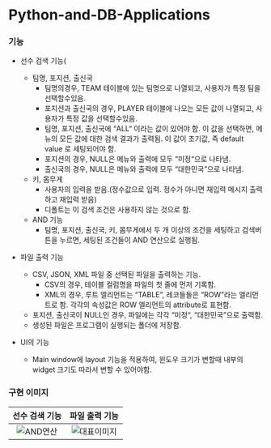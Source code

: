 # Python-and-DB-Applications

### 기능
- 선수 검색 기능(
    - 팀명, 포지션, 출신국
        - 팀명의경우, TEAM 테이블에 있는 팀명으로 나열되고, 사용자가 특정 팀을 선택할수있음.
        - 포지션과 출신국의 경우, PLAYER 테이블에 나오는 모든 값이 나열되고, 사용자가 특정 값을 선택할수있음.
        - 팀명, 포지션, 출신국에 “ALL“ 이라는 값이 있어야 함. 이 값을 선택하면, 메뉴의 모든 값에 대한 검색 결과가 출력됨. 이 값이 초기값, 즉 default value 로 세팅되어야 함.
        - 포지션의 경우, NULL은 메뉴와 출력에 모두 “미정“으로 나타냄.
        - 출신국의 경우, NULL은 메뉴와 출력에 모두 “대한민국”으로 나타냄.
    - 키, 몸무게
        - 사용자의 입력을 받음.(정수값으로 입력. 정수가 아니면 재입력 메시지 출력하고 재입력 받음)
        - 디폴트는 이 검색 조건은 사용하지 않는 것으로 함.
    - AND 기능
        - 팀명, 포지션, 출신국, 키, 몸무게에서 두 개 이상의 조건을 세팅하고 검색버튼을 누르면, 세팅된 조건들이 AND 연산으로 실행됨.
        
- 파일 출력 기능
    - CSV, JSON, XML 파일 중 선택된 파일을 출력하는 기능.
        - CSV의 경우, 테이블 컬럼명을 파일의 첫 줄에 먼저 기록함.
        - XML의 경우, 루트 엘리먼트는 “TABLE”,  레코들들은 “ROW”라는 엘리먼트로 함. 각각의 속성값은 ROW 엘리먼트의 attribute로 표현함.
    - 포지션, 출신국이 NULL인 경우, 파일에는 각각 “미정“, “대한민국”으로 출력함.
    - 생성된 파일은 프로그램이 실행되는 폴더에 저장함.
    
- UI의 기능
    - Main window에 layout 기능을 적용하여, 윈도우 크기가 변할때 내부의 widget 크기도 따라서 변할 수 있어야함.

### 구현 이미지
    
선수 검색 기능             |  파일 출력 기능
:-------------------------:|:-------------------------:
![AND연산](https://user-images.githubusercontent.com/55051191/148059107-139b39ce-f5a6-42d1-b437-329df83dc77e.png)  |  ![대표이미지](https://user-images.githubusercontent.com/55051191/148059091-1bf19b7d-4ad9-4f40-8692-67d66e9a8d17.png)
 
